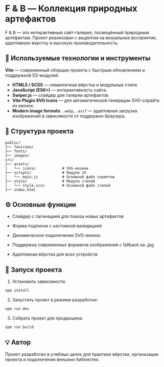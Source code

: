 # F & B — Коллекция природных артефактов

F & B — это интерактивный сайт-галерея, посвящённый природным артефактам. Проект реализован с акцентом на визуальное восприятие, адаптивную верстку и высокую производительность.

## 🔧 Используемые технологии и инструменты

 **Vite** — современный сборщик проекта с быстрым обновлением и поддержкой ES-модулей.
- **HTML5 / SCSS** — семантичная вёрстка и модульные стили.
- **JavaScript (ES6+)** — интерактивность сайта.
- **Swiper.js** — слайдер для галереи артефактов.
- **Vite Plugin SVG Icons** — для автоматической генерации SVG-спрайта из иконок.
- **Modern image formats**: `.webp`, `.avif` — адаптивная загрузка изображений в зависимости от поддержки браузера.

## 📁 Структура проекта

```plaintext
public/
├── favicone/
├── fonts/
├── images/
src/
├── assets/
│   └── icons/            # SVG-иконки
├── scripts/              # Модули JS 
│   └── main.js           # Основной файл скриптов
├── style/                # Модули стилей 
│   └── style.scss        # Основной файл стилей
├── index.html
```

## ⚙️ Основные функции

- Слайдер с пагинацией для показа новых артефактов

- Форма подписки с кастомной валидацией

- Динамическое подключение SVG-иконок

- Поддержка современных форматов изображений с fallback на .jpg

- Адаптивная вёрстка для всех устройств

## 🚀 Запуск проекта

1. Установить зависимости:

```bash
npm install
```

2. Запустить проект в режиме разработки:

```bash
npm run dev
```

3. Собрать проект для продакшена:
```bash
npm run build
```

## 💡 Автор
Проект разработан в учебных целях для практики вёрстки, организации проекта и подключения внешних библиотек.
